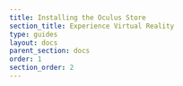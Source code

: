 ```yaml
---
title: Installing the Oculus Store
section_title: Experience Virtual Reality
type: guides
layout: docs
parent_section: docs
order: 1
section_order: 2
---
```

